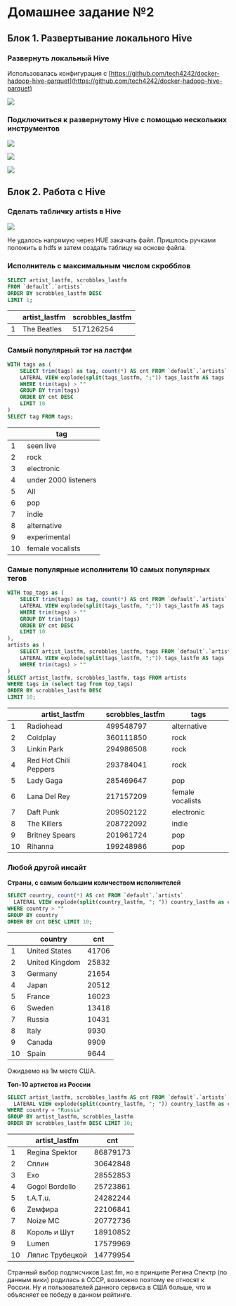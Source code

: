 # Домашнее задание №2


## Блок 1. Развертывание локального Hive

### Развернуть локальный Hive

Использовалась конфигурация c [https://github.com/tech4242/docker-hadoop-hive-parquet](https://github.com/tech4242/docker-hadoop-hive-parquet)

![](images/hive_1.jpg)

### Подключиться к развернутому Hive с помощью нескольких инструментов

![](images/hive_2.jpg)

![](images/hive_3.jpg)

![](images/hive_4.jpg)


## Блок 2. Работа с Hive

### Сделать табличку artists в Hive

![](images/hive_5.jpg)

Не удалось напрямую через HUE закачать файл. Пришлось ручками положить в hdfs и затем создать таблицу на основе файла.



### Исполнитель с максимальным числом скробблов

```SQL
SELECT artist_lastfm, scrobbles_lastfm 
FROM `default`.`artists` 
ORDER BY scrobbles_lastfm DESC 
LIMIT 1;
```

&nbsp; |   artist_lastfm    | scrobbles_lastfm
------ | ------------ | ------
1 | The Beatles | 517126254


### Самый популярный тэг на ластфм

```SQL
WITH tags as (
    SELECT trim(tags) as tag, count(*) AS cnt FROM `default`.`artists`
    LATERAL VIEW explode(split(tags_lastfm, ";")) tags_lastfm AS tags 
    WHERE trim(tags) > "" 
    GROUP BY trim(tags) 
    ORDER BY cnt DESC 
    LIMIT 10
)
SELECT tag FROM tags;
```

&nbsp; |   tag 
------ | ---
1 | seen live
2 | rock
3 | electronic
4 | under 2000 listeners
5 | All
6 | pop
7 | indie
8 | alternative
9 | experimental
10 | female vocalists


### Самые популярные исполнители 10 самых популярных тегов

```SQL
WITH top_tags as (
    SELECT trim(tags) as tag, count(*) AS cnt FROM `default`.`artists`
    LATERAL VIEW explode(split(tags_lastfm, ";")) tags_lastfm AS tags 
    WHERE trim(tags) > "" 
    GROUP BY trim(tags) 
    ORDER BY cnt DESC 
    LIMIT 10
),
artists as (
    SELECT artist_lastfm, scrobbles_lastfm, tags FROM `default`.`artists`
    LATERAL VIEW explode(split(tags_lastfm, ";")) tags_lastfm AS tags 
    WHERE trim(tags) > "" 
)
SELECT artist_lastfm, scrobbles_lastfm, tags FROM artists
WHERE tags in (select tag from top_tags)
ORDER BY scrobbles_lastfm DESC
LIMIT 10;
```

&nbsp; | artist_lastfm | scrobbles_lastfm | tags
------ | ------------- | ---------------- | ----
1 | Radiohead | 499548797 | alternative
2 | Coldplay | 360111850 | rock
3 | Linkin Park | 294986508 | rock
4 | Red Hot Chili Peppers | 293784041 | rock
5 | Lady Gaga | 285469647 | pop
6 | Lana Del Rey | 217157209 | female vocalists
7 | Daft Punk | 209502122 | electronic
8 | The Killers | 208722092 | indie
9 | Britney Spears | 201961724 | pop
10 | Rihanna | 199248986 | pop


### Любой другой инсайт

**Страны, с самым большим количеством исполнителей**

```SQL
SELECT country, count(*) AS cnt FROM `default`.`artists`
  LATERAL VIEW explode(split(country_lastfm, "; ")) country_lastfm as country
WHERE country > "" 
GROUP BY country 
ORDER BY cnt DESC LIMIT 10;
```

&nbsp; |   country    | cnt
------ | ------------ | ------
1 | United States | 41706
2 | United Kingdom | 25832
3 | Germany | 21654
4 | Japan | 20512
5 | France | 16023
6 | Sweden | 13418
7 | Russia | 10431
8 | Italy | 9930
9 | Canada | 9909
10 | Spain | 9644

Ожидаемо на 1м месте США.


**Топ-10 артистов из России**

```SQL
SELECT artist_lastfm, scrobbles_lastfm AS cnt FROM `default`.`artists`
  LATERAL VIEW explode(split(country_lastfm, "; ")) country_lastfm as country
WHERE country = "Russia" 
GROUP BY artist_lastfm, scrobbles_lastfm
ORDER BY scrobbles_lastfm DESC LIMIT 10;
```

&nbsp; | artist_lastfm | cnt
------ | ------------- | ------
1 | Regina Spektor | 86879173
2 | Сплин | 30642848
3 | Exo | 28552853
4 | Gogol Bordello | 25723861
5 | t.A.T.u. | 24282244
6 | Zемфира | 22106841
7 | Noize MC | 20772736
8 | Король и Шут | 18910852
9 | Lumen | 17579969
10 | Ляпис Трубецкой | 14779954

Странный выбор подписчиков Last.fm, но в принципе Регина Спектр (по данным вики) родилась в СССР, возможно поэтому ее относят к России. Ну и пользователей данного сервиса в США больше, что и объясняет ее победу в данном рейтинге.
